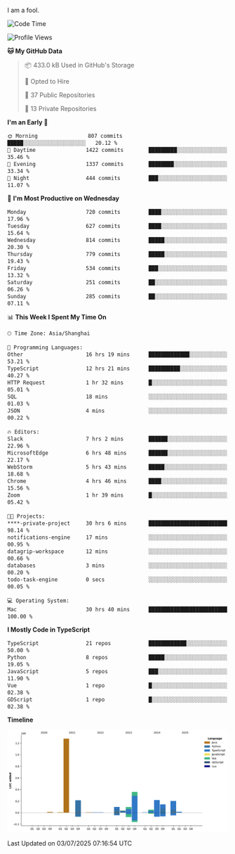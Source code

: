 I am a fool.

<!--START_SECTION:waka-->
![Code Time](http://img.shields.io/badge/Code%20Time-3%2C253%20hrs%2059%20mins-blue)

![Profile Views](http://img.shields.io/badge/Profile%20Views-2-blue)

**🐱 My GitHub Data** 

> 📦 433.0 kB Used in GitHub's Storage 
 > 
> 💼 Opted to Hire
 > 
> 📜 37 Public Repositories 
 > 
> 🔑 13 Private Repositories 
 > 
**I'm an Early 🐤** 

```text
🌞 Morning                807 commits         █████░░░░░░░░░░░░░░░░░░░░   20.12 % 
🌆 Daytime                1422 commits        █████████░░░░░░░░░░░░░░░░   35.46 % 
🌃 Evening                1337 commits        ████████░░░░░░░░░░░░░░░░░   33.34 % 
🌙 Night                  444 commits         ███░░░░░░░░░░░░░░░░░░░░░░   11.07 % 
```
📅 **I'm Most Productive on Wednesday** 

```text
Monday                   720 commits         ████░░░░░░░░░░░░░░░░░░░░░   17.96 % 
Tuesday                  627 commits         ████░░░░░░░░░░░░░░░░░░░░░   15.64 % 
Wednesday                814 commits         █████░░░░░░░░░░░░░░░░░░░░   20.30 % 
Thursday                 779 commits         █████░░░░░░░░░░░░░░░░░░░░   19.43 % 
Friday                   534 commits         ███░░░░░░░░░░░░░░░░░░░░░░   13.32 % 
Saturday                 251 commits         ██░░░░░░░░░░░░░░░░░░░░░░░   06.26 % 
Sunday                   285 commits         ██░░░░░░░░░░░░░░░░░░░░░░░   07.11 % 
```


📊 **This Week I Spent My Time On** 

```text
🕑︎ Time Zone: Asia/Shanghai

💬 Programming Languages: 
Other                    16 hrs 19 mins      █████████████░░░░░░░░░░░░   53.21 % 
TypeScript               12 hrs 21 mins      ██████████░░░░░░░░░░░░░░░   40.27 % 
HTTP Request             1 hr 32 mins        █░░░░░░░░░░░░░░░░░░░░░░░░   05.01 % 
SQL                      18 mins             ░░░░░░░░░░░░░░░░░░░░░░░░░   01.03 % 
JSON                     4 mins              ░░░░░░░░░░░░░░░░░░░░░░░░░   00.22 % 

🔥 Editors: 
Slack                    7 hrs 2 mins        ██████░░░░░░░░░░░░░░░░░░░   22.96 % 
MicrosoftEdge            6 hrs 48 mins       ██████░░░░░░░░░░░░░░░░░░░   22.17 % 
WebStorm                 5 hrs 43 mins       █████░░░░░░░░░░░░░░░░░░░░   18.68 % 
Chrome                   4 hrs 46 mins       ████░░░░░░░░░░░░░░░░░░░░░   15.56 % 
Zoom                     1 hr 39 mins        █░░░░░░░░░░░░░░░░░░░░░░░░   05.42 % 

🐱‍💻 Projects: 
****-private-project     30 hrs 6 mins       █████████████████████████   98.14 % 
notifications-engine     17 mins             ░░░░░░░░░░░░░░░░░░░░░░░░░   00.95 % 
datagrip-workspace       12 mins             ░░░░░░░░░░░░░░░░░░░░░░░░░   00.66 % 
databases                3 mins              ░░░░░░░░░░░░░░░░░░░░░░░░░   00.20 % 
todo-task-engine         0 secs              ░░░░░░░░░░░░░░░░░░░░░░░░░   00.05 % 

💻 Operating System: 
Mac                      30 hrs 40 mins      █████████████████████████   100.00 % 
```

**I Mostly Code in TypeScript** 

```text
TypeScript               21 repos            ████████████░░░░░░░░░░░░░   50.00 % 
Python                   8 repos             █████░░░░░░░░░░░░░░░░░░░░   19.05 % 
JavaScript               5 repos             ███░░░░░░░░░░░░░░░░░░░░░░   11.90 % 
Vue                      1 repo              █░░░░░░░░░░░░░░░░░░░░░░░░   02.38 % 
GDScript                 1 repo              █░░░░░░░░░░░░░░░░░░░░░░░░   02.38 % 
```



**Timeline**

![Lines of Code chart](https://raw.githubusercontent.com/VeejaLiu/VeejaLiu/master/assets/bar_graph.png)


 Last Updated on 03/07/2025 07:16:54 UTC
<!--END_SECTION:waka-->
